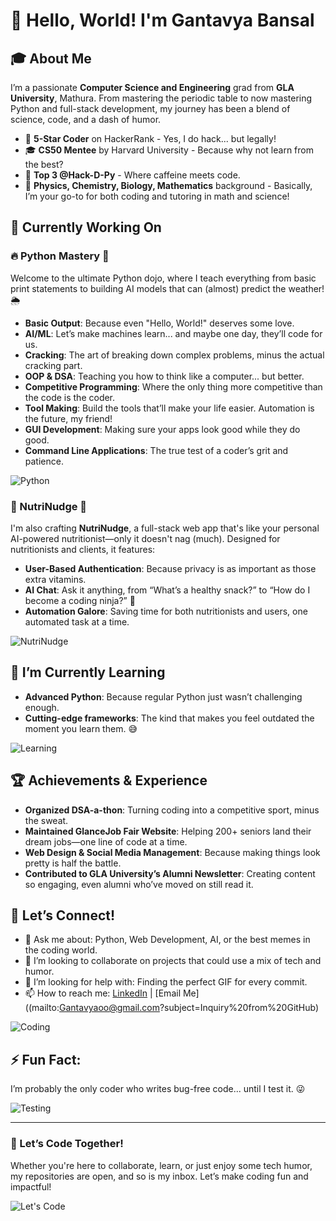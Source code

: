 
# 👋 Hello, World! I'm Gantavya Bansal


## 🎓 About Me
I’m a passionate **Computer Science and Engineering** grad from **GLA University**, Mathura. From mastering the periodic table to now mastering Python and full-stack development, my journey has been a blend of science, code, and a dash of humor.

- 🌟 **5-Star Coder** on HackerRank - Yes, I do hack... but legally!
- 🎓 **CS50 Mentee** by Harvard University - Because why not learn from the best?
- 🥇 **Top 3 @Hack-D-Py** - Where caffeine meets code.
- 🧠 **Physics, Chemistry, Biology, Mathematics** background - Basically, I’m your go-to for both coding and tutoring in math and science!

## 💼 Currently Working On
### 🔥 Python Mastery 🐍
Welcome to the ultimate Python dojo, where I teach everything from basic print statements to building AI models that can (almost) predict the weather! 🌦️

- **Basic Output**: Because even "Hello, World!" deserves some love.
- **AI/ML**: Let’s make machines learn... and maybe one day, they’ll code for us.
- **Cracking**: The art of breaking down complex problems, minus the actual cracking part.
- **OOP & DSA**: Teaching you how to think like a computer... but better.
- **Competitive Programming**: Where the only thing more competitive than the code is the coder.
- **Tool Making**: Build the tools that’ll make your life easier. Automation is the future, my friend!
- **GUI Development**: Making sure your apps look good while they do good.
- **Command Line Applications**: The true test of a coder’s grit and patience.

![Python](https://media.giphy.com/media/qgQUggAC3Pfv687qPC/giphy.gif)

### 🍏 NutriNudge 🍎
I'm also crafting **NutriNudge**, a full-stack web app that's like your personal AI-powered nutritionist—only it doesn't nag (much). Designed for nutritionists and clients, it features:

- **User-Based Authentication**: Because privacy is as important as those extra vitamins.
- **AI Chat**: Ask it anything, from “What’s a healthy snack?” to “How do I become a coding ninja?” 🥷
- **Automation Galore**: Saving time for both nutritionists and users, one automated task at a time.

![NutriNudge](https://media.giphy.com/media/3ohzdIuqJoo8QdKlnW/giphy.gif)

## 🌱 I’m Currently Learning
- **Advanced Python**: Because regular Python just wasn’t challenging enough.
- **Cutting-edge frameworks**: The kind that makes you feel outdated the moment you learn them. 😅

![Learning](https://media.giphy.com/media/xT5LMHxhOfscxPfIfm/giphy.gif)

## 🏆 Achievements & Experience
- **Organized DSA-a-thon**: Turning coding into a competitive sport, minus the sweat.
- **Maintained GlanceJob Fair Website**: Helping 200+ seniors land their dream jobs—one line of code at a time.
- **Web Design & Social Media Management**: Because making things look pretty is half the battle.
- **Contributed to GLA University’s Alumni Newsletter**: Creating content so engaging, even alumni who’ve moved on still read it.

## 🤝 Let’s Connect!
- 💬 Ask me about: Python, Web Development, AI, or the best memes in the coding world.
- 👯 I’m looking to collaborate on projects that could use a mix of tech and humor. 
- 🤔 I’m looking for help with: Finding the perfect GIF for every commit.
- 📫 How to reach me: [LinkedIn](https://www.linkedin.com/in/gantavya-bansal) | [Email Me]((mailto:Gantavyaoo@gmail.com?subject=Inquiry%20from%20GitHub)

![Coding](https://media.giphy.com/media/13HgwGsXF0aiGY/giphy.gif)

## ⚡ Fun Fact:
I’m probably the only coder who writes bug-free code... until I test it. 😜

![Testing](https://media.giphy.com/media/l0MYQzbl57Xb1XmnO/giphy.gif)

---

### 🌟 Let’s Code Together!
Whether you're here to collaborate, learn, or just enjoy some tech humor, my repositories are open, and so is my inbox. Let’s make coding fun and impactful!

![Let's Code](https://media.giphy.com/media/RbDKaczqWovIugyJmW/giphy.gif)

